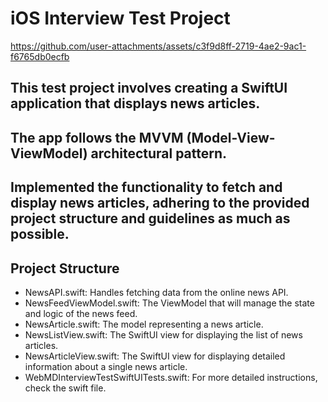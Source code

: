 # iOS Interview Test Project

https://github.com/user-attachments/assets/c3f9d8ff-2719-4ae2-9ac1-f6765db0ecfb

## This test project involves creating a SwiftUI application that displays news articles. 
## The app follows the MVVM (Model-View-ViewModel) architectural pattern. 
## Implemented the functionality to fetch and display news articles, adhering to the provided project structure and guidelines as much as possible.

## Project Structure
- NewsAPI.swift: Handles fetching data from the online news API.
- NewsFeedViewModel.swift: The ViewModel that will manage the state and logic of the news feed.
- NewsArticle.swift: The model representing a news article.
- NewsListView.swift: The SwiftUI view for displaying the list of news articles.
- NewsArticleView.swift: The SwiftUI view for displaying detailed information about a single news article.
- WebMDInterviewTestSwiftUITests.swift: For more detailed instructions, check the swift file.



